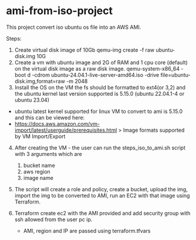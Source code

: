 # ami-from-iso-project

This project convert iso ubuntu os file into an AWS AMI.

Steps:
1. Create virtual disk image of 10Gb
       qemu-img create -f raw ubuntu-disk.img 10G
2. Create a vm with ubuntu image and 2G of RAM and 1 cpu core (default) on the virtual disk image as a raw disk image.
       qemu-system-x86_64 -boot d -cdrom ubuntu-24.04.1-live-server-amd64.iso -drive file=ubuntu-disk.img,format=raw -m 2048
3. Install the OS on the VM
the fs should be formatted to ext4(or 3,2) and the ubuntu kernel last version supported is 5.15.0 (ubuntu 22.04.1-4 or ubuntu 23.04)

* ubuntu latest kernel supported for linux VM to convert to ami is 5.15.0 and this can be viewed here:
* https://docs.aws.amazon.com/vm-import/latest/userguide/prerequisites.html > Image formats supported by VM Import/Export

4. After creating the VM - the user can run the steps_iso_to_ami.sh script with 3 arguments which are
    1. bucket name
    2. aws region
    3. image name

5. The script will create a role and policy, create a bucket, upload the img, import the img to be converted to AMI, run an EC2 with that image using Terraform.

6. Terraform create ec2 with the AMI provided and add security group with ssh allowed from the user pc ip.
    * AMI, region and IP are passed using terraform.tfvars 
 